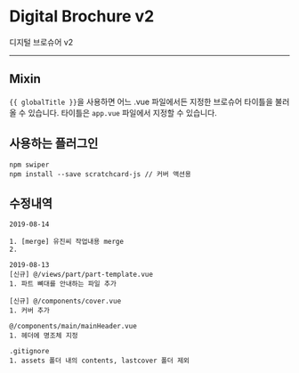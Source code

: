 # Digital Brochure v2
디지털 브로슈어 v2

***

## Mixin

`{{ globalTitle }}`을 사용하면 어느 .vue 파일에서든 지정한 브로슈어 타이틀을 불러올 수 있습니다.
타이틀은 `app.vue` 파일에서 지정할 수 있습니다.

## 사용하는 플러그인

```
npm swiper
npm install --save scratchcard-js // 커버 액션용
```

## 수정내역

```
2019-08-14

1. [merge] 유진씨 작업내용 merge
2.
```


```
2019-08-13
[신규] @/views/part/part-template.vue
1. 파트 뼈대를 안내하는 파일 추가

[신규] @/components/cover.vue
1. 커버 추가

@/components/main/mainHeader.vue
1. 헤더에 명조체 지정

.gitignore
1. assets 폴더 내의 contents, lastcover 폴더 제외
